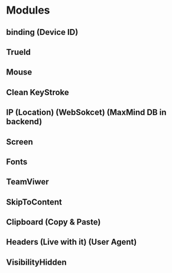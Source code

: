 # Modules

## binding (Device ID)

## TrueId

## Mouse

## Clean KeyStroke

## IP (Location) (WebSokcet) (MaxMind DB in backend)

## Screen

## Fonts

## TeamViwer

## SkipToContent

## Clipboard (Copy & Paste)

## Headers (Live with it) (User Agent)

## VisibilityHidden
